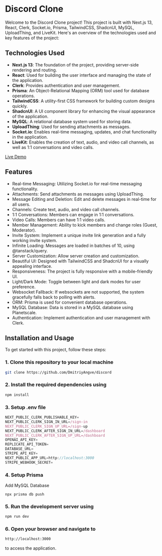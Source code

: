 # Discord Clone

Welcome to the Discord Clone project! This project is built with Next.js 13, React, Clerk, Socket.io, Prisma, TailwindCSS, ShadcnUI, MySQL, UploadThing, and LiveKit. Here's an overview of the technologies used and key features of the project:

## Technologies Used
- **Next.js 13**: The foundation of the project, providing server-side rendering and routing.
- **React**: Used for building the user interface and managing the state of the application.
- **Clerk**: Provides authentication and user management.
- **Prisma**: An Object-Relational Mapping (ORM) tool used for database operations.
- **TailwindCSS**: A utility-first CSS framework for building custom designs quickly.
- **ShadcnUI**: A UI component library for enhancing the visual appearance of the application.
- **MySQL**: A relational database system used for storing data.
- **UploadThing**: Used for sending attachments as messages.
- **Socket.io**: Enables real-time messaging, updates, and chat functionality in the application.
- **LiveKit**: Enables the creation of text, audio, and video call channels, as well as 1:1 conversations and video calls.

[Live Demo](https://discord-production-b40f.up.railway.app/)

## Features
- Real-time Messaging: Utilizing Socket.io for real-time messaging functionality.
- Attachments: Send attachments as messages using UploadThing.
- Message Editing and Deletion: Edit and delete messages in real-time for all users.
- Channels: Create text, audio, and video call channels.
- 1:1 Conversations: Members can engage in 1:1 conversations.
- Video Calls: Members can have 1:1 video calls.
- Member Management: Ability to kick members and change roles (Guest, Moderator).
- Invite System: Implement a unique invite link generation and a fully working invite system.
- Infinite Loading: Messages are loaded in batches of 10, using @tanstack/query.
- Server Customization: Allow server creation and customization.
- Beautiful UI: Designed with TailwindCSS and ShadcnUI for a visually appealing interface.
- Responsiveness: The project is fully responsive with a mobile-friendly UI.
- Light/Dark Mode: Toggle between light and dark modes for user preference.
- Websocket Fallback: If websockets are not supported, the system gracefully falls back to polling with alerts.
- ORM: Prisma is used for convenient database operations.
- MySQL Database: Data is stored in a MySQL database using Planetscale.
- Authentication: Implement authentication and user management with Clerk.

## Installation and Usage

To get started with this project, follow these steps:
### 1. Clone this repository to your local machine
```bash
git clone https://github.com/DmitriyAngve/discord
```

### 2. Install the required dependencies using

 ```bash
 npm install
 ```

### 3. Setup .env file

```js
NEXT_PUBLIC_CLERK_PUBLISHABLE_KEY=
NEXT_PUBLIC_CLERK_SIGN_IN_URL=/sign-in
NEXT_PUBLIC_CLERK_SIGN_UP_URL=/sign-up
NEXT_PUBLIC_CLERK_AFTER_SIGN_IN_URL=/dashboard
NEXT_PUBLIC_CLERK_AFTER_SIGN_UP_URL=/dashboard
OPENAI_API_KEY=
REPLICATE_API_TOKEN=
DATABASE_URL=
STRIPE_API_KEY=
NEXT_PUBLIC_APP_URL=http://localhost:3000
STRIPE_WEBHOOK_SECRET=
```
### 4. Setup Prisma
Add MySQL Database

```shell
npx prisma db push
```

### 5. Run the development server using
```bash
npm run dev
```
### 6. Open your browser and navigate to
```bash
http://localhost:3000
```
to access the application.

